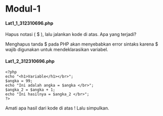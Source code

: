 # Modul-1

<h4>Lat1_1_312310696.php</h4>

Hapus notasi ( $ ), lalu jalankan kode di atas. Apa yang terjadi?

Menghapus tanda $ pada PHP akan menyebabkan error sintaks karena $ wajib digunakan untuk mendeklarasikan variabel.

<h4>Lat1_2_312310696.php</h4>

```
<?php
echo "<h1>Variable</h1></br>";
$angka = 99;
echo "Ini adalah angka = $angka </br>";
$angka_2 = $angka + 1;
echo "Ini hasilnya = $angka_2 </br>";
?>
```

Amati apa hasil dari kode di atas ! Lalu simpulkan.
